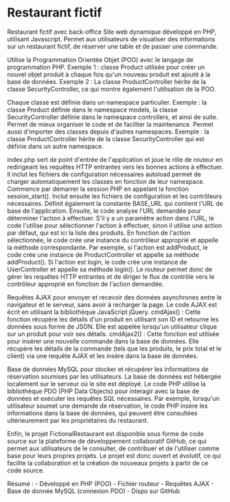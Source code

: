 # Restaurant fictif
Restaurant fictif avec back-office
Site web dynamique développé en PHP, utilisant Javascript.
Permet aux utilisateurs de visualiser des informations sur un restaurant fictif, de réserver une table et de passer une commande.


Utilise la Programmation Orientée Objet (POO) avec le langage de programmation PHP. 
Exemple 1 : classe Product utilisée pour créer un nouvel objet produit à chaque fois qu'un nouveau produit est ajouté à la base de données. 
Exemple 2 : La classe ProductController hérite de la classe SecurityController, ce qui montre également l'utilisation de la POO.


Chaque classe est définie dans un namespace particulier. 
Exemple :  la classe Product définie dans le namespace models, la classe SecurityController définie dans le namespace controllers, et ainsi de suite. Permet de mieux organiser le code et de faciliter la maintenance.
Permet aussi d'importer des classes depuis d'autres namespaces. 
Exemple : la classe ProductController hérite de la classe SecurityController qui est définie dans un autre namespace. 


index.php sert de point d'entrée de l'application et joue le rôle de routeur en redirigeant les requêtes HTTP entrantes vers les bonnes actions à effectuer. Il inclut les fichiers de configuration nécessaires
autoload  permet de charger automatiquement les classes en fonction de leur namespace.
Commence par démarrer la session PHP en appelant la fonction session_start(). Inclut ensuite les fichiers de configuration et les contrôleurs nécessaires. 
Définit également la constante BASE_URL qui contient l'URL de base de l'application.
Ensuite, le code analyse l'URL demandée pour déterminer l'action à effectuer. S'il y a un paramètre action dans l'URL, le code l'utilise pour sélectionner l'action à effectuer, sinon il utilise une action par défaut, qui est ici la liste des produits.
En fonction de l'action sélectionnée, le code crée une instance du contrôleur approprié et appelle la méthode correspondante. Par exemple, si l'action est addProduct, le code crée une instance de ProductController et appelle sa méthode addProduct(). Si l'action est login, le code crée une instance de UserController et appelle sa méthode login().
Le routeur permet donc de gérer les requêtes HTTP entrantes et de diriger le flux de contrôle vers le contrôleur approprié en fonction de l'action demandée.

Requêtes AJAX pour envoyer et recevoir des données asynchrones entre le navigateur et le serveur, sans avoir à recharger la page. Le code AJAX est écrit en utilisant la bibliothèque JavaScript jQuery. 
cmdAjax()  : Cette fonction récupère les détails d'un produit en utilisant son ID et retourne les données sous forme de JSON. Elle est appelée lorsqu'un utilisateur clique sur un produit pour voir ses détails.
cmdAjax2() : Cette fonction est utilisée pour insérer une nouvelle commande dans la base de données. Elle récupère les détails de la commande (tels que les produits, le prix total et le client) via une requête AJAX et les insère dans la base de données.

Base de données MySQL pour stocker et récupérer les informations de réservation soumises par les utilisateurs. La base de données est hébergée localement sur le serveur où le site est déployé. Le code PHP utilise la bibliothèque PDO (PHP Data Objects) pour interagir avec la base de données et exécuter les requêtes SQL nécessaires. Par exemple, lorsqu'un utilisateur soumet une demande de réservation, le code PHP insère les informations dans la base de données, qui peuvent être consultées ultérieurement par les propriétaires du restaurant.

Enfin, le projet FictionalRestaurant est disponible sous forme de code source sur la plateforme de développement collaboratif GitHub, ce qui permet aux utilisateurs de le consulter, de contribuer et de l'utiliser comme base pour leurs propres projets. Le projet est donc ouvert et évolutif, ce qui facilite la collaboration et la création de nouveaux projets à partir de ce code source.

Résumé :  	- Développé en PHP (POO)
            - Fichier routeur
            - Requêtes AJAX
            - Base de donnée MySQL (connexion PDO)
            - Dispo sur GitHub

